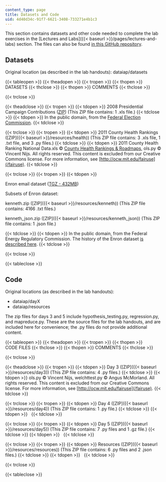 ```yaml
---
content_type: page
title: Datasets and Code
uid: 4d40d34c-91f7-6621-3408-733271e4b1c3
---
```


This section contains datasets and other code needed to complete the lab exercises in the [Lectures and Labs]({{< baseurl >}}/pages/lectures-and-labs) section. The files can also be found [in this GitHub repository](https://github.com/dataiap/dataiap).

Datasets
--------

Original location (as described in the lab handouts): dataiap/datasets

{{< tableopen >}}
{{< theadopen >}}
{{< tropen >}}
{{< thopen >}}
DATASETS
{{< thclose >}}
{{< thopen >}}
COMMENTS
{{< thclose >}}

{{< trclose >}}

{{< theadclose >}}
{{< tropen >}}
{{< tdopen >}}
2008 Presidential Campaign Contributions ([ZIP](/ans7870/RES/RES.6-009/iap12/datasets/P00000001-ALL.zip)) (This ZIP file contains: 1 .xls file.)
{{< tdclose >}}
{{< tdopen >}}
In the public domain, from the [Federal Election Commission](https://www.fec.gov/).
{{< tdclose >}}

{{< trclose >}}
{{< tropen >}}
{{< tdopen >}}
2011 County Health Rankings ([ZIP]({{< baseurl >}}/resources/health)) (This ZIP file contains: 3 .xls file, 1 .txt file, and 3 .py files.)
{{< tdclose >}}
{{< tdopen >}}
2011 County Health Ranking National Data.xls © [County Health Rankings & Roadmaps](http://www.countyhealthrankings.org/), ols.py © Vincent Nijs. All rights reserved. This content is excluded from our Creative Commons license. For more information, see [http://ocw.mit.edu/fairuse](/fairuse).
{{< tdclose >}}

{{< trclose >}}
{{< tropen >}}
{{< tdopen >}}


Enron email dataset ([TGZ - 432MB](/ans7870/RES/RES.6-009/iap12/datasets/enron_mail_20110402.tgz))

Subsets of Enron dataset:

kenneth.zip ([ZIP]({{< baseurl >}}/resources/kenneth)) (This ZIP file contains: 4166 .txt files.)

kenneth\_json.zip ([ZIP]({{< baseurl >}}/resources/kenneth_json)) (This ZIP file contains: 1 .json file.)


{{< tdclose >}}
{{< tdopen >}}
In the public domain, from the Federal Energy Regulatory Commission. The history of the Enron dataset [is described here](http://www.cs.cmu.edu/~enron/).
{{< tdclose >}}

{{< trclose >}}

{{< tableclose >}}

Code
----

Original locations (as described in the lab handouts):

*   dataiap/dayX
*   dataiap/resources

The zip files for days 3 and 5 include hypothesis\_testing.py, regression.py, and mapreduce.py. These are the source files for the lab handouts, and are included here for convenience; the .py files do not provide additional content.

{{< tableopen >}}
{{< theadopen >}}
{{< tropen >}}
{{< thopen >}}
CODE FILES
{{< thclose >}}
{{< thopen >}}
COMMENTS
{{< thclose >}}

{{< trclose >}}

{{< theadclose >}}
{{< tropen >}}
{{< tdopen >}}
Day 3 ([ZIP]({{< baseurl >}}/resources/day3)) (This ZIP file contains: 4 .py files.)
{{< tdclose >}}
{{< tdopen >}}
ols.py © Vincent Nijs, welchttest.py © Angus McMorland. All rights reserved. This content is excluded from our Creative Commons license. For more information, see [http://ocw.mit.edu/fairuse](/fairuse).
{{< tdclose >}}

{{< trclose >}}
{{< tropen >}}
{{< tdopen >}}
Day 4 ([ZIP]({{< baseurl >}}/resources/day4)) (This ZIP file contains: 1 .py file.)
{{< tdclose >}}
{{< tdopen >}}
 
{{< tdclose >}}

{{< trclose >}}
{{< tropen >}}
{{< tdopen >}}
Day 5 ([ZIP]({{< baseurl >}}/resources/day5)) (This ZIP file contains: 7 .py files and 1 .gz file.)
{{< tdclose >}}
{{< tdopen >}}
 
{{< tdclose >}}

{{< trclose >}}
{{< tropen >}}
{{< tdopen >}}
Resources ([ZIP]({{< baseurl >}}/resources/resources)) (This ZIP file contains: 6 .py files and 2 .json files.)
{{< tdclose >}}
{{< tdopen >}}
 
{{< tdclose >}}

{{< trclose >}}

{{< tableclose >}}